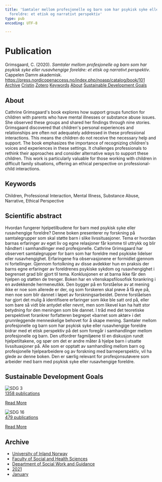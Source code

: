```yaml
---
title: 'Samtaler mellom profesjonelle og barn som har psykisk syke eller rusavhengige
  foreldre: et etisk og narrativt perspektiv'
type: pub
encoding: UTF-8

---
```

<h1>Publication</h1>
<article id="csl-bib-container-4FMCZUK4" class="csl-bib-container">
  <div class="csl-bib-body"> <div class="csl-entry">Grimsgaard, C. (2020). <i>Samtaler mellom profesjonelle og barn som har psykisk syke eller rusavhengige foreldre: et etisk og narrativt perspektiv</i>. Cappelen Damm akademisk. <a href="https://press.nordicopenaccess.no/index.php/noasp/catalog/book/101">https://press.nordicopenaccess.no/index.php/noasp/catalog/book/101</a></div> </div>
  <div class="csl-bib-buttons">
    <a href="#taxonomy-article-4FMCZUK4" alt="archive" class="csl-bib-button">Archive</a>
    <a href="https://app.cristin.no/results/show.jsf?id=1882535" alt="Cristin" class="csl-bib-button">Cristin</a>
    <a href="http://zotero.org/groups/5881554/items/4FMCZUK4" alt="Zotero" class="csl-bib-button">Zotero</a>
    <a href="#keywords-article-4FMCZUK4" alt="keywords" class="csl-bib-button">Keywords</a>
    <a href="#about-article-4FMCZUK4" alt="about_pub" class="csl-bib-button">About</a>
    <a href="#sdg-article-4FMCZUK4" alt="sdg" class="csl-bib-button">Sustainable Development Goals</a>
  </div>
  <div id="csl-bib-meta-container-4FMCZUK4"></div>
</article>
<div id="csl-bib-meta-4FMCZUK4" class="csl-bib-meta">
  <article id="about-article-4FMCZUK4" class="about_pub-article">
    <h1>About</h1>
    Cathrine Grimsgaard's book explores how support groups function for children with parents who have mental illnesses or substance abuse issues. She observed these groups and shared her findings through nine stories. Grimsgaard discovered that children's personal experiences and relationships are often not adequately addressed in these professional interactions. This means the children do not receive the necessary help and support. The book emphasizes the importance of recognizing children's voices and experiences in these settings. It challenges professionals to rethink their approaches and consider alternative ways to support these children. This work is particularly valuable for those working with children in difficult family situations, offering an ethical perspective on professional-child interactions.
  </article>
  <article id="keywords-article-4FMCZUK4" class="keywords-article">
    <h1>Keywords</h1>
    Children, Professional Interaction, Mental Illness, Substance Abuse, Narrative, Ethical Perspective
  </article>
  <article id="abstract-article-4FMCZUK4" class="abstract-article">
    <h1>Scientific abstract</h1>
    Hvordan fungerer hjelpetilbudene for barn med psykisk syke eller rusavhengige foreldre? Denne boken presenterer ny forskning på samtalegrupper som skal støtte barn i slike livssituasjoner. Tema er hvordan barnas erfaringer av eget liv og egne relasjoner får komme til uttrykk og blir håndtert i samhandlinger med profesjonelle. Cathrine Grimsgaard har observert samtalegrupper for barn som har foreldre med psykiske lidelser eller rusavhengighet. Erfaringene fra observasjonene er formidlet gjennom ni fortellinger. Gjennom fortolkning av disse avdekker hun en praksis der barns egne erfaringer av foreldrenes psykiske sykdom og rusavhengighet i begrenset grad blir gjort til tema. Konklusjonen er at barna ikke får den hjelpen og støtten de trenger. Boken har en vitenskapsfilosofisk forankring i en avdekkende hermeneutikk. Den bygger på en forståelse av at mening ikke er noe som allerede er der, og som forskeren skal prøve å få øye på, men noe som blir dannet i løpet av forskningsarbeidet. Denne forståelsen har gjort det mulig å identifisere erfaringer som ikke ble satt ord på, eller som bare så vidt ble antydet eller nevnt, men som likevel kan ha hatt stor betydning for den meningen som ble dannet. I tråd med det teoretiske perspektivet forankrer forfatteren begrepet «barnet som aktør» i det grunnleggende menneskelige behovet for å skape mening. Samtaler mellom profesjonelle og barn som har psykisk syke eller rusavhengige foreldre bidrar med et etisk perspektiv på det som foregår i samhandlinger mellom profesjonelle og barn. Den utfordrer fagmiljøene til en diskusjon rundt hjelpetiltakene, og spør om det er andre måter å hjelpe barn i utsatte livssituasjoner på. Alle som er opptatt av samhandling mellom barn og profesjonelle hjelpearbeidere og av forskning med barneperspektiv, vil ha glede av denne boken. Den er særlig relevant for profesjonsutøvere som arbeider med barn med psykisk syke eller rusavhengige foreldre.
  </article>
  <article id="sdg-article-4FMCZUK4" class="sdg-article">
    <h1>Sustainable Development Goals</h1>
    <div class="sdg-container"><div id="sdg3" class="sdg">
        <img src="{{< params subfolder >}}images/sdg/sdg03_en.png" class="image" alt="SDG 3">
        <div class="sdg-overlay">
          <a href="/en/archive/?key=?sdg=3#archive" class="sdg-publication-count"><span>1358</span> publications</a>
          <p><a href="https://sdgs.un.org/goals/goal3" class="sdg-read-more">Read More</a></p>
        </div>
      </div> <div id="sdg16" class="sdg">
        <img src="{{< params subfolder >}}images/sdg/sdg16_en.png" class="image" alt="SDG 16">
        <div class="sdg-overlay">
          <a href="/en/archive/?key=?sdg=16#archive" class="sdg-publication-count"><span>479</span> publications</a>
          <p><a href="https://sdgs.un.org/goals/goal16" class="sdg-read-more">Read More</a></p>
        </div>
      </div></div>
  </article>
  <article id="taxonomy-article-4FMCZUK4" class="taxonomy-article">
    <h1>Archive</h1>
    <ul>
      <li>
        <a href="/en/archive/?key=3DCRN523">University of Inland Norway</a>
      </li>
      <li>
        <a href="/en/archive/?key=IDKFS3MX">Faculty of Social and Health Sciences</a>
      </li>
      <li>
        <a href="/en/archive/?key=CU4VFGCV">Department of Social Work and Guidance</a>
      </li>
      <li>
        <a href="/en/archive/?key=2C96K84E">2021</a>
      </li>
      <li>
        <a href="/en/archive/?key=YCS84NU8">January</a>
      </li>
    </ul>
  </article>
</div>
